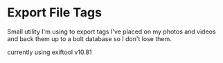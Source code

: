 # Export File Tags

Small utility I'm using to export tags I've placed on my photos and videos and back them up to a bolt database so I don't lose them.

currently using exiftool v10.81
